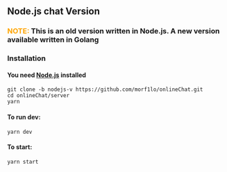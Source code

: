 ## Node.js chat Version
### <span style="color:orange;">NOTE:</span> This is an old version written in Node.js. A new version available written in Golang

### Installation
#### You need [Node.js](https://nodejs.org/en) installed

```
git clone -b nodejs-v https://github.com/morf1lo/onlineChat.git
cd onlineChat/server
yarn
```

#### To run dev:
```
yarn dev
```

#### To start:
```
yarn start
```
